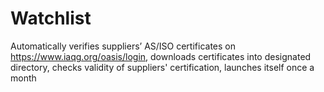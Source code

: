 # Watchlist
Automatically verifies suppliers’ AS/ISO certificates on https://www.iaqg.org/oasis/login, downloads certificates into designated directory, checks validity of suppliers' certification, launches itself once a month

